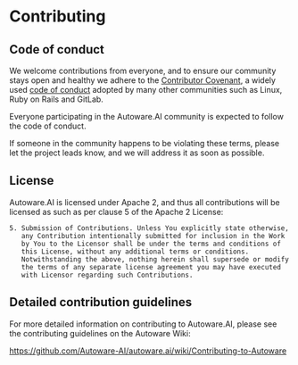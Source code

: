 # Contributing

## Code of conduct

We welcome contributions from everyone, and to ensure our community stays open and healthy
we adhere to the [Contributor Covenant](https://www.contributor-covenant.org/), a widely
used [code of conduct](/CODE_OF_CONDUCT.md) adopted by many other communities such as
Linux, Ruby on Rails and GitLab.

Everyone participating in the Autoware.AI community is expected to follow the code of
conduct.

If someone in the community happens to be violating these terms, please let the project
leads know, and we will address it as soon as possible.

## License

Autoware.AI is licensed under Apache 2, and thus all contributions will be licensed as such
as per clause 5 of the Apache 2 License:

~~~
5. Submission of Contributions. Unless You explicitly state otherwise,
   any Contribution intentionally submitted for inclusion in the Work
   by You to the Licensor shall be under the terms and conditions of
   this License, without any additional terms or conditions.
   Notwithstanding the above, nothing herein shall supersede or modify
   the terms of any separate license agreement you may have executed
   with Licensor regarding such Contributions.
~~~

## Detailed contribution guidelines

For more detailed information on contributing to Autoware.AI, please see the contributing
guidelines on the Autoware Wiki:

https://github.com/Autoware-AI/autoware.ai/wiki/Contributing-to-Autoware
